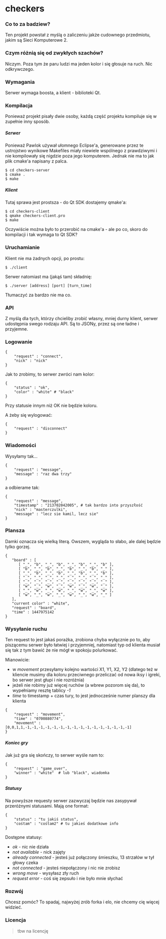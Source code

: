 # checkers

### Co to za badziew?
Ten projekt powstał z myślą o zaliczeniu jakże cudownego przedmiotu, jakim są Sieci Komputerowe 2.

### Czym różnią się od zwykłych szachów?
Niczym. Poza tym że paru ludzi ma jeden kolor i się głosuje na ruch. Nic odkrywczego.

### Wymagania
Serwer wymaga boosta, a klient - biblioteki Qt.

### Kompilacja
Ponieważ projekt pisały dwie osoby, każdą część projektu kompiluje się w zupełnie inny sposób. 

##### Serwer
Ponieważ Pawlok używał ułomnego Eclipse'a, generowane przez te ustrojstwo wynikowe Makefiles miały niewiele wspólnego z prawdziwymi i nie kompilowały się nigdzie poza jego komputerem. Jednak nie ma to jak plik cmake'a napisany z palca.

```
$ cd checkers-server
$ cmake .
$ make
```

##### Klient
Tutaj sprawa jest prostsza - do Qt SDK dostajemy qmake'a:

```
$ cd checkers-client
$ qmake checkers-client.pro
$ make
```
Oczywiście można było to przerobić na cmake'a - ale po co, skoro do kompilacji i tak wymaga to Qt SDK?

### Uruchamianie
Klient nie ma żadnych opcji, po prostu:
```
$ ./client
```

Serwer natomiast ma (jakąś tam) składnię:
```
$ ./server [address] [port] [turn_time]
```
Tłumaczyć za bardzo nie ma co.

### API
Z myślą dla tych, którzy chcieliby zrobić własny, mniej durny klient, serwer udostępnia swego rodzaju API. Są to JSONy, przez są one ładne i przyjemne.

### Logowanie
```
{
	"request" : "connect",
	"nick" : "nick"
}
```
Jak to zrobimy, to serwer zwróci nam kolor:
```
{ 
	"status" : "ok", 
	"color" : "white" # "black"
}
```
Przy statusie innym niż OK nie będzie koloru. 

A żeby się wylogować:

```
{
	"request" : "disconnect"
}
```

### Wiadomości

Wysyłamy tak...

```
{
	"request" : "message",
	"message" : "raz dwa trzy"
}
```
a odbierame tak:

```
{
	"request" : "message",
	"timestamp" : "213702042005", # tak bardzo into przyszłość
	"nick" : "masterczulki",
	"message" : "lecz sie kamil, lecz sie"
}
```

### Plansza
Damki oznacza się wielką literą. Owszem, wygląda to słabo, ale dalej będzie tylko gorzej.

```
{
   "board" : [
      [ "_", "b", "_", "b", "_", "b", "_", "b" ],
      [ "b", "_", "b", "_", "b", "_", "b", "_" ],
      [ "_", "b", "_", "b", "_", "b", "_", "b" ],
      [ "_", "_", "_", "_", "_", "_", "_", "_" ],
      [ "_", "_", "_", "_", "_", "_", "_", "_" ],
      [ "w", "_", "w", "_", "w", "_", "w", "_" ],
      [ "_", "w", "_", "w", "_", "w", "_", "w" ],
      [ "w", "_", "w", "_", "w", "_", "w", "_" ]
   ],
   "current color" : "white",
   "request" : "board",
   "time" : 1447975142
}
```

### Wysyłanie ruchu
Ten request to jest jakaś porażka, zrobiona chyba wyłącznie po to, aby piszącemu serwer było łatwiej i przyjemniej, natomiast typ od klienta musiał się tak z tym bawić że nie mógł w spokoju polurkować. 

Mianowicie: 
 - w *movement* przesyłamy kolejno wartości X1, Y1, X2, Y2 (dlatego też w kliencie musimy dla koloru przeciwnego przeliczać od nowa iksy i igreki, bo serwer jest głupi i nie rozróżnia)
 - jeżeli nie robimy już więcej ruchów (a wbrew pozorom się da), to wypełniamy resztę tablicy *-1*
 - *time* to timestamp + czas tury, to jest jednocześnie numer planszy dla klienta

```
{
	"request" : "movement",
	"time" : "0700880774",
	"movement" : [0,0,1,1,-1,-1,-1,-1,-1,-1,-1,-1,-1,-1,-1,-1,-1,-1,-1,-1]
}
```

##### Koniec gry
Jak już gra się skończy, to serwer wyśle nam to:
```
{
	"request" : "game_over",	
	"winner" : "white"  # lub "black", wiadomka
}
```
##### Statusy
Na powyższe requesty serwer zazwyczaj będzie nas zasypywał przeróżnymi statusami. Mają one format:
```
{ 
	"status" : "tu jakiś status",
	"cośtam" : "cośtam2" # tu jakieś dodatkowe info
}
```
Dostępne statusy:
 - *ok* - nic nie działa
 - *not available* - nick zajęty
 - *already connected* - jesteś już połączony śmieszku, 13 strzałów w tył głowy czeka
 - *not connected* - jesteś niepołączony i nic nie zrobisz
 - *wrong move* - wysyłasz zły ruch
 - *request error* - coś się zepsuło i nie było mnie słychać

### Rozwój
Chcesz pomóc? To spadaj, najwyżej zrób forka i elo, nie chcemy cię więcej widzieć.

### Licencja
>tbw na licencję
